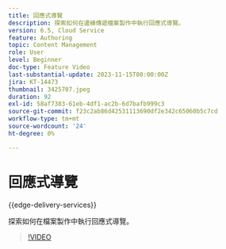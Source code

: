 ```yaml
---
title: 回應式導覽
description: 探索如何在邊緣傳遞檔案製作中執行回應式導覽。
version: 6.5, Cloud Service
feature: Authoring
topic: Content Management
role: User
level: Beginner
doc-type: Feature Video
last-substantial-update: 2023-11-15T00:00:00Z
jira: KT-14473
thumbnail: 3425707.jpeg
duration: 92
exl-id: 58af7383-61eb-4df1-ac2b-6d7bafb999c3
source-git-commit: f23c2ab86d42531113690df2e342c65060b5c7cd
workflow-type: tm+mt
source-wordcount: '24'
ht-degree: 0%

---
```


# 回應式導覽

{{edge-delivery-services}}

探索如何在檔案製作中執行回應式導覽。

>[!VIDEO](https://video.tv.adobe.com/v/3425707/?learn=on)
